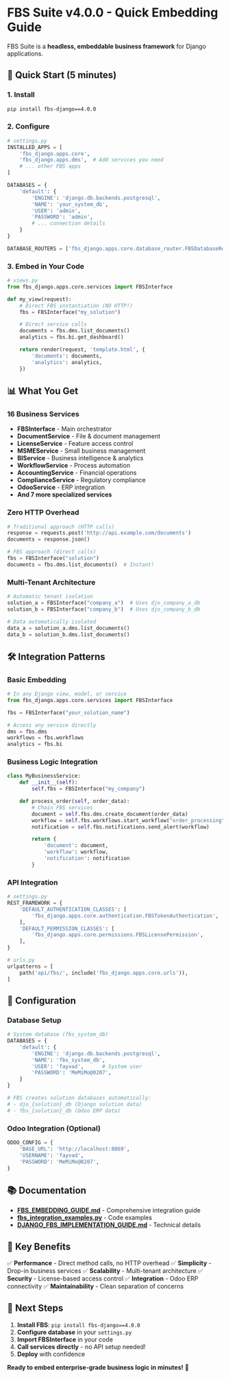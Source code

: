 # FBS Suite v4.0.0 - Quick Embedding Guide

FBS Suite is a **headless, embeddable business framework** for Django applications.

## 🚀 Quick Start (5 minutes)

### 1. Install
```bash
pip install fbs-django==4.0.0
```

### 2. Configure
```python
# settings.py
INSTALLED_APPS = [
    'fbs_django.apps.core',
    'fbs_django.apps.dms',  # Add services you need
    # ... other FBS apps
]

DATABASES = {
    'default': {
        'ENGINE': 'django.db.backends.postgresql',
        'NAME': 'your_system_db',
        'USER': 'admin',
        'PASSWORD': 'admin',
        # ... connection details
    }
}

DATABASE_ROUTERS = ['fbs_django.apps.core.database_router.FBSDatabaseRouter']
```

### 3. Embed in Your Code
```python
# views.py
from fbs_django.apps.core.services import FBSInterface

def my_view(request):
    # Direct FBS instantiation (NO HTTP!)
    fbs = FBSInterface("my_solution")

    # Direct service calls
    documents = fbs.dms.list_documents()
    analytics = fbs.bi.get_dashboard()

    return render(request, 'template.html', {
        'documents': documents,
        'analytics': analytics,
    })
```

## 📊 What You Get

### 16 Business Services
- **FBSInterface** - Main orchestrator
- **DocumentService** - File & document management
- **LicenseService** - Feature access control
- **MSMEService** - Small business management
- **BIService** - Business intelligence & analytics
- **WorkflowService** - Process automation
- **AccountingService** - Financial operations
- **ComplianceService** - Regulatory compliance
- **OdooService** - ERP integration
- **And 7 more specialized services**

### Zero HTTP Overhead
```python
# Traditional approach (HTTP calls)
response = requests.post('http://api.example.com/documents')
documents = response.json()

# FBS approach (direct calls)
fbs = FBSInterface("solution")
documents = fbs.dms.list_documents()  # Instant!
```

### Multi-Tenant Architecture
```python
# Automatic tenant isolation
solution_a = FBSInterface("company_a")  # Uses djo_company_a_db
solution_b = FBSInterface("company_b")  # Uses djo_company_b_db

# Data automatically isolated
data_a = solution_a.dms.list_documents()
data_b = solution_b.dms.list_documents()
```

## 🛠️ Integration Patterns

### Basic Embedding
```python
# In any Django view, model, or service
from fbs_django.apps.core.services import FBSInterface

fbs = FBSInterface("your_solution_name")

# Access any service directly
dms = fbs.dms
workflows = fbs.workflows
analytics = fbs.bi
```

### Business Logic Integration
```python
class MyBusinessService:
    def __init__(self):
        self.fbs = FBSInterface("my_company")

    def process_order(self, order_data):
        # Chain FBS services
        document = self.fbs.dms.create_document(order_data)
        workflow = self.fbs.workflows.start_workflow("order_processing", document)
        notification = self.fbs.notifications.send_alert(workflow)

        return {
            'document': document,
            'workflow': workflow,
            'notification': notification
        }
```

### API Integration
```python
# settings.py
REST_FRAMEWORK = {
    'DEFAULT_AUTHENTICATION_CLASSES': [
        'fbs_django.apps.core.authentication.FBSTokenAuthentication',
    ],
    'DEFAULT_PERMISSION_CLASSES': [
        'fbs_django.apps.core.permissions.FBSLicensePermission',
    ],
}

# urls.py
urlpatterns = [
    path('api/fbs/', include('fbs_django.apps.core.urls')),
]
```

## 🔧 Configuration

### Database Setup
```python
# System database (fbs_system_db)
DATABASES = {
    'default': {
        'ENGINE': 'django.db.backends.postgresql',
        'NAME': 'fbs_system_db',
        'USER': 'fayvad',      # System user
        'PASSWORD': 'MeMiMo@0207',
    }
}

# FBS creates solution databases automatically:
# - djo_{solution}_db (Django solution data)
# - fbs_{solution}_db (Odoo ERP data)
```

### Odoo Integration (Optional)
```python
ODOO_CONFIG = {
    'BASE_URL': 'http://localhost:8069',
    'USERNAME': 'fayvad',
    'PASSWORD': 'MeMiMo@0207',
}
```

## 📚 Documentation

- **[FBS_EMBEDDING_GUIDE.md](FBS_EMBEDDING_GUIDE.md)** - Comprehensive integration guide
- **[fbs_integration_examples.py](fbs_integration_examples.py)** - Code examples
- **[DJANGO_FBS_IMPLEMENTATION_GUIDE.md](DJANGO_FBS_IMPLEMENTATION_GUIDE.md)** - Technical details

## 🎯 Key Benefits

✅ **Performance** - Direct method calls, no HTTP overhead
✅ **Simplicity** - Drop-in business services
✅ **Scalability** - Multi-tenant architecture
✅ **Security** - License-based access control
✅ **Integration** - Odoo ERP connectivity
✅ **Maintainability** - Clean separation of concerns

## 🚀 Next Steps

1. **Install FBS**: `pip install fbs-django==4.0.0`
2. **Configure database** in your `settings.py`
3. **Import FBSInterface** in your code
4. **Call services directly** - no API setup needed!
5. **Deploy** with confidence

**Ready to embed enterprise-grade business logic in minutes!** 🎉
